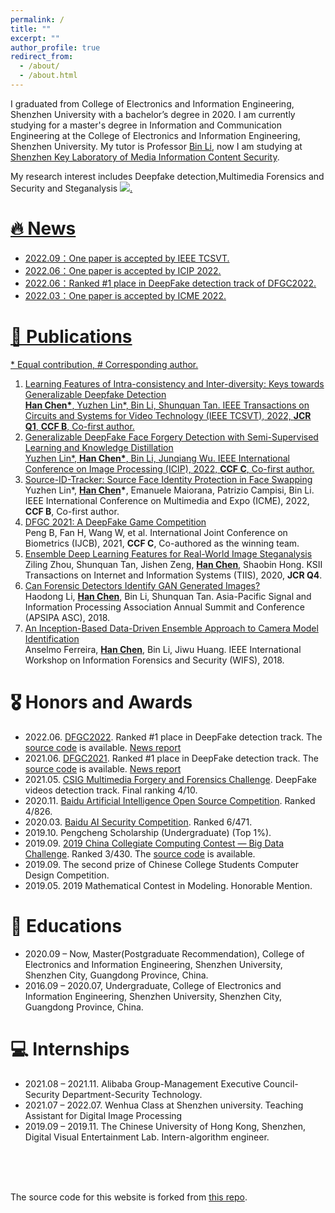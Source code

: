 ```yaml
---
permalink: /
title: ""
excerpt: ""
author_profile: true
redirect_from: 
  - /about/
  - /about.html
---
```


<span class='anchor' id='about-me'></span>

I graduated from College of Electronics and Information Engineering, Shenzhen University with a bachelor’s degree in 2020. I am currently studying for a master's degree in Information and Communication Engineering at the College of Electronics and Information Engineering, Shenzhen University. My tutor is Professor [Bin Li](http://media-sec.szu.edu.cn/view/libin105.html), now I am studying at [Shenzhen Key Laboratory of Media Information Content Security](http://media-sec.szu.edu.cn/).

My research interest includes Deepfake detection,Multimedia Forensics and Security and Steganalysis <a href='https://scholar.google.com.hk/citations?user=gjRK_isAAAAJ&hl'><img src="https://img.shields.io/endpoint?logo=Google%20Scholar&url=https://cdn.jsdelivr.net/gh/chenhanch/chenhanch.github.io@google-scholar-stats%2Fgs_data_shieldsio.json&labelColor=f6f6f6&color=9cf&style=flat&label=citations">.

# 🔥 News

<span class='anchor' id='-news'></span>

* 2022.09：One paper is accepted by IEEE TCSVT.
* 2022.06：One paper is accepted by ICIP 2022.
* 2022.06：Ranked #1 place in DeepFake detection track of DFGC2022.
* 2022.03：One paper is accepted by ICME 2022.

# 📝 Publications 

<span class='anchor' id='-publications'></span>

\* Equal contribution, # Corresponding author.

1. Learning Features of Intra-consistency and Inter-diversity: Keys towards Generalizable Deepfake Detection <br/>**<u>Han Chen</u>\***, Yuzhen Lin\*, Bin Li, Shunquan Tan. IEEE Transactions on Circuits and Systems for Video Technology (IEEE TCSVT), 2022,  **JCR Q1**, **CCF B**, Co-first author.
2. Generalizable DeepFake Face Forgery Detection with Semi-Supervised Learning and Knowledge Distillation <br/>Yuzhen Lin\*, **<u>Han Chen</u>\***, Bin Li, Junqiang Wu. IEEE International Conference on Image Processing (ICIP), 2022, **CCF C**, Co-first author.
3. [Source-ID-Tracker: Source Face Identity Protection in Face Swapping](https://ieeexplore.ieee.org/abstract/document/9859600/) <br/>Yuzhen Lin\*, **<u>Han Chen</u>\***, Emanuele Maiorana, Patrizio Campisi, Bin Li. IEEE International Conference on Multimedia and Expo (ICME), 2022, **CCF B**, Co-first author.
4. [DFGC 2021: A DeepFake Game Competition](https://ieeexplore.ieee.org/abstract/document/9484387) <br/>Peng B, Fan H, Wang W, et al. International Joint Conference on Biometrics (IJCB), 2021, **CCF C**, Co-authored as the winning team.
5. [Ensemble Deep Learning Features for Real-World Image Steganalysis](https://www.koreascience.or.kr/article/JAKO202009135419236.page) <br/>Ziling Zhou, Shunquan Tan, Jishen Zeng, **<u>Han Chen</u>**, Shaobin Hong. KSII Transactions on Internet and Information Systems (TIIS), 2020, **JCR Q4**.
6. [Can Forensic Detectors Identify GAN Generated Images?](https://ieeexplore.ieee.org/abstract/document/8659461/) <br/>Haodong Li, **<u>Han Chen</u>**, Bin Li, Shunquan Tan. Asia-Pacific Signal and Information Processing Association Annual Summit and Conference (APSIPA ASC), 2018.
7. [An Inception-Based Data-Driven Ensemble Approach to Camera Model Identification](https://ieeexplore.ieee.org/abstract/document/8630774/) <br/>Anselmo Ferreira, **<u>Han Chen</u>**, Bin Li, Jiwu Huang. IEEE International Workshop on Information Forensics and Security (WIFS), 2018.

# 🎖 Honors and Awards

<span class='anchor' id='-honors-and-awards'></span>

* 2022.06. [DFGC2022](https://codalab.lisn.upsaclay.fr/competitions/3523). Ranked #1 place in DeepFake detection track. The [source code](https://github.com/chenhanch/DFGC-2022-1st-place) is available. [News report](https://mp.weixin.qq.com/s/X4P_7EbrwCj_WpYA_NMsuQ)
* 2021.06. [DFGC2021](https://competitions.codalab.org/competitions/29583). Ranked #1 place in DeepFake detection track. The [source code](https://github.com/beibuwandeluori/DFGC_Detection) is available. [News report](https://mp.weixin.qq.com/s/popy8H4_D76-vxL5CGGyuQ)
* 2021.05. [CSIG Multimedia Forgery and Forensics Challenge](http://fmfcc.net/contest-introduction). DeepFake videos detection track. Final ranking 4/10.
* 2020.11. [Baidu Artificial Intelligence Open Source Competition](https://aistudio.baidu.com/aistudio/competition/detail/42/0/introduction). Ranked 4/826.
* 2020.03. [Baidu AI Security Competition](https://aistudio.baidu.com/aistudio/competition/detail/15/0/introduction).  Ranked 6/471.
* 2019.10. Pengcheng Scholarship (Undergraduate) (Top 1%).
* 2019.09. [2019 China Collegiate Computing Contest — Big Data Challenge](https://www.heywhale.com/home/competition/5cc51043f71088002c5b8840/content). Ranked 3/430. The [source code](https://github.com/ShusenTang/BDC2019) is available.
* 2019.09. The second prize of Chinese College Students Computer Design Competition.
* 2019.05. 2019 Mathematical Contest in Modeling. Honorable Mention.

# 📖 Educations

<span class='anchor' id='-educations'></span>

* 2020.09 – Now, Master(Postgraduate Recommendation), College of Electronics and Information Engineering, Shenzhen University, Shenzhen City, Guangdong  Province, China.
* 2016.09 – 2020.07, Undergraduate, College of Electronics and Information Engineering, Shenzhen University, Shenzhen City, Guangdong  Province, China. 

# 💻 Internships

<span class='anchor' id='-internships'></span>

* 2021.08 – 2021.11. Alibaba Group-Management Executive Council-Security Department-Security Technology.
* 2021.07 – 2022.07. Wenhua Class at Shenzhen university. Teaching Assistant for Digital Image Processing 
* 2019.09 – 2019.11. The Chinese University of Hong Kong, Shenzhen, Digital Visual Entertainment Lab. Intern-algorithm engineer.

<br/>

<br/>

<br/>

The source code for this website is forked from [this repo](https://github.com/RayeRen/acad-homepage.github.io).